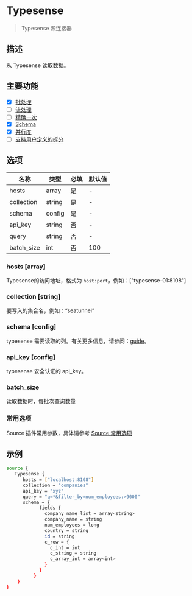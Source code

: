 # Typesense

> Typesense 源连接器

## 描述

从 Typesense 读取数据。

## 主要功能

- [x] [批处理](../../concept/connector-v2-features.md)
- [ ] [流处理](../../concept/connector-v2-features.md)
- [ ] [精确一次](../../concept/connector-v2-features.md)
- [x] [Schema](../../concept/connector-v2-features.md)
- [x] [并行度](../../concept/connector-v2-features.md)
- [ ] [支持用户定义的拆分](../../concept/connector-v2-features.md)

## 选项

|     名称     |   类型   | 必填 | 默认值 |
|------------|--------|----|-----|
| hosts      | array  | 是  | -   |
| collection | string | 是  | -   |
| schema     | config | 是  | -   |
| api_key    | string | 否  | -   |
| query      | string | 否  | -   |
| batch_size | int    | 否  | 100 |

### hosts [array]

Typesense的访问地址，格式为 `host:port`，例如：["typesense-01:8108"]

### collection [string]

要写入的集合名，例如：“seatunnel”

### schema [config]

typesense 需要读取的列。有关更多信息，请参阅：[guide](../../concept/schema-feature.md#how-to-declare-type-supported)。

### api_key [config]

typesense 安全认证的 api_key。

### batch_size

读取数据时，每批次查询数量

### 常用选项

Source 插件常用参数，具体请参考 [Source 常用选项](../source-common-options.md)

## 示例

```bash
source {
   Typesense {
      hosts = ["localhost:8108"]
      collection = "companies"
      api_key = "xyz"
      query = "q=*&filter_by=num_employees:>9000"
      schema = {
            fields {
              company_name_list = array<string>
              company_name = string
              num_employees = long
              country = string
              id = string
              c_row = {
                c_int = int
                c_string = string
                c_array_int = array<int>
              }
            }
          }
    }
}
```

